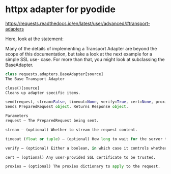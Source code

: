# httpx adapter for pyodide

https://requests.readthedocs.io/en/latest/user/advanced/#transport-adapters

Here, look at the statement:

Many of the details of implementing a Transport Adapter are beyond the scope of this documentation, but take a look at the next example for a simple SSL use- case. For more than that, you might look at subclassing the BaseAdapter.

```python
class requests.adapters.BaseAdapter[source]
The Base Transport Adapter

close()[source]
Cleans up adapter specific items.

send(request, stream=False, timeout=None, verify=True, cert=None, proxies=None)[source]
Sends PreparedRequest object. Returns Response object.

Parameters
request – The PreparedRequest being sent.

stream – (optional) Whether to stream the request content.

timeout (float or tuple) – (optional) How long to wait for the server to send data before giving up, as a float, or a (connect timeout, read timeout) tuple.

verify – (optional) Either a boolean, in which case it controls whether we verify the server’s TLS certificate, or a string, in which case it must be a path to a CA bundle to use

cert – (optional) Any user-provided SSL certificate to be trusted.

proxies – (optional) The proxies dictionary to apply to the request.
```